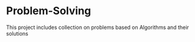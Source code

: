 # Problem-Solving
This project includes collection on problems based on Algorithms and their solutions
